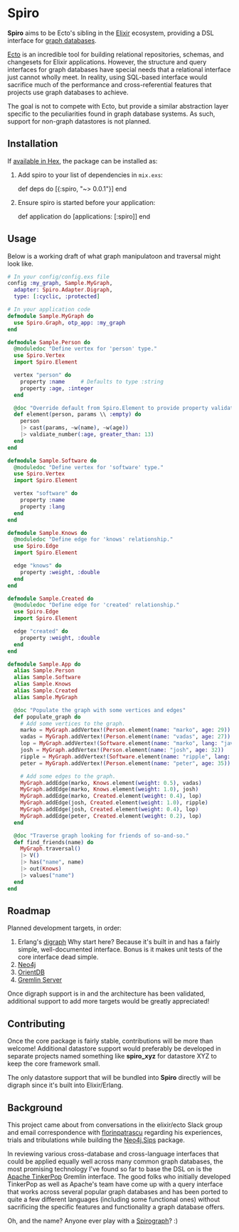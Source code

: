 # Spiro

**Spiro** aims to be Ecto's sibling in the [Elixir](http://elixir-lang.org/) ecosystem, providing a DSL interface for [graph databases](https://en.wikipedia.org/wiki/Graph_database).

[Ecto](https://github.com/elixir-lang/ecto) is an incredible tool for building relational repositories, schemas, and changesets for Elixir applications.  However, the structure and query interfaces for graph databases have special needs that a relational interface just cannot wholly meet.  In reality, using SQL-based interface would sacrifice much of the performance and cross-referential features that projects use graph databases to achieve.

The goal is not to compete with Ecto, but provide a similar abstraction layer specific to the peculiarities found in graph database systems.  As such, support for non-graph datastores is not planned.

## Installation

If [available in Hex](https://hex.pm/docs/publish), the package can be installed as:

  1. Add spiro to your list of dependencies in `mix.exs`:

        def deps do
          [{:spiro, "~> 0.0.1"}]
        end

  2. Ensure spiro is started before your application:

        def application do
          [applications: [:spiro]]
        end

## Usage

Below is a working draft of what graph manipulatoon and traversal might look like.

```elixir
# In your config/config.exs file
config :my_graph, Sample.MyGraph,
  adapter: Spiro.Adapter.Digraph,
  type: [:cyclic, :protected]

# In your application code
defmodule Sample.MyGraph do
  use Spiro.Graph, otp_app: :my_graph
end

defmodule Sample.Person do
  @moduledoc "Define vertex for 'person' type."
  use Spiro.Vertex
  import Spiro.Element

  vertex "person" do
    property :name     # Defaults to type :string
    property :age, :integer
  end

  @doc "Override default from Spiro.Element to provide property validation."
  def element(person, params \\ :empty) do
    person
    |> cast(params, ~w(name), ~w(age))
    |> valdiate_number(:age, greater_than: 13)
  end
end

defmodule Sample.Software do
  @moduledoc "Define vertex for 'software' type."
  use Spiro.Vertex
  import Spiro.Element

  vertex "software" do
    property :name
    property :lang
  end
end

defmodule Sample.Knows do
  @moduledoc "Define edge for 'knows' relationship."
  use Spiro.Edge
  import Spiro.Element

  edge "knows" do
    property :weight, :double
  end
end

defmodule Sample.Created do
  @moduledoc "Define edge for 'created' relationship."
  use Spiro.Edge
  import Spiro.Element

  edge "created" do
    property :weight, :double
  end
end

defmodule Sample.App do
  alias Sample.Person
  alias Sample.Software
  alias Sample.Knows
  alias Sample.Created
  alias Sample.MyGraph

  @doc "Populate the graph with some vertices and edges"
  def populate_graph do
    # Add some vertices to the graph.
    marko = MyGraph.addVertex!(Person.element(name: "marko", age: 29))
    vadas = MyGraph.addVertex!(Person.element(name: "vadas", age: 27))
    lop = MyGraph.addVertex!(Software.element(name: "marko", lang: "java"))
    josh = MyGraph.addVertex!(Person.element(name: "josh", age: 32))
    ripple = MyGraph.addVertex!(Software.element(name: "ripple", lang: "java"))
    peter = MyGraph.addVertex!(Person.element(name: "peter", age: 35))

    # Add some edges to the graph.
    MyGraph.addEdge(marko, Knows.element(weight: 0.5), vadas)
    MyGraph.addEdge(marko, Knows.element(weight: 1.0), josh)
    MyGraph.addEdge(marko, Created.element(weight: 0.4), lop)
    MyGraph.addEdge(josh, Created.element(weight: 1.0), ripple)
    MyGraph.addEdge(josh, Created.element(weight: 0.4), lop)
    MyGraph.addEdge(peter, Created.element(weight: 0.2), lop)
  end

  @doc "Traverse graph looking for friends of so-and-so."
  def find_friends(name) do
    MyGraph.traversal()
    |> V()
    |> has("name", name)
    |> out(Knows)
    |> values("name")
  end
end
```

## Roadmap

Planned development targets, in order:

  1. Erlang's [digraph](http://erlang.org/doc/man/digraph.html)
      Why start here?  Because it's built in and has a fairly simple, well-documented interface. Bonus is it makes unit tests of the core interface dead simple.
  2. [Neo4j](http://neo4j.com/)
  3. [OrientDB](http://orientdb.com/orientdb/)
  4. [Gremlin Server](http://tinkerpop.apache.org/docs/3.1.1-incubating/reference/#gremlin-server)

Once digraph support is in and the architecture has been validated, additional support to add more targets would be greatly appreciated!

## Contributing

Once the core package is fairly stable, contributions will be more than welcome!  Additional datastore support would preferably be developed in separate projects named something like **spiro_xyz** for datastore XYZ to keep the core framework small.

The only datastore support that will be bundled into **Spiro** directly will be digraph since it's built into Elixir/Erlang.

## Background

This project came about from conversations in the elixir/ecto Slack group and email correspondence with [florinpatrascu](https://github.com/florinpatrascu) regarding his experiences, trials and tribulations while building the [Neo4j.Sips](https://github.com/florinpatrascu/neo4j_sips) package.

In reviewing various cross-database and cross-language interfaces that could be applied equally well across many common graph databases, the most promising technology I've found so far to base the DSL on is the [Apache TinkerPop](http://tinkerpop.apache.org/) Gremlin interface.  The good folks who initially developed TinkerPop as well as Apache's team have come up with a query interface that works across several popular graph databases and has been ported to quite a few different languages (including some functional ones) without sacrificing the specific features and functionality a graph database offers.

Oh, and the name?  Anyone ever play with a [Spirograph](https://en.wikipedia.org/wiki/Spirograph)?  :)
